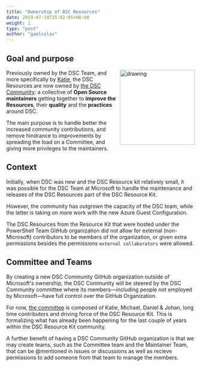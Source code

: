 ```yaml
---
title: "Ownership of DSC Resources"
date: 2019-07-18T15:02:05+06:00
weight: 1
type: "post"
author: "gaelcolas"
---
```


## Goal and purpose

<img src="../../images/DSC_Logo_300p.png" alt="drawing" style="width:200px; display:block; float: right; margin-left: auto;margin-right:0;"/>

Previously owned by the DSC Team, and more specifically by [Katie](https://github.com/kwirkykat),
the DSC Resources are now owned by [the DSC Community](https://github.com/dsccommunity):
a collective of **Open Source maintainers** getting together to **improve the Resources**,
their **quality** and the **practices** around DSC.


The main purpose is to handle better the increased community contributions, and
remove hindrance to improvements by spreading the load on a Committee, and giving
more privileges to the maintainers.

## Context

Initially, when DSC was new and the DSC Resource kit relatively small, it was
possible for the DSC Team at Microsoft to handle the maintenance and releases
of the DSC Resources part of the DSC Resource Kit.

However, the community has outgrown the capacity of the DSC team, while the
latter is taking on more work with the new Azure Guest Configuration.

The DSC Resources from the Resource Kit that were hosted under the PowerShell Team
GitHub organization did not allow for external (non-Microsoft) contributors to be
members of the organization, or given extra permissions besides the permissions
`external collaborators` were allowed.

## Committee and Teams

By creating a new DSC Community GitHub organization outside of Microsoft's ownership,
the DSC Community will be steered by the DSC Community committee where its
members&mdash;including people not employed by Microsoft&mdash;have full control
over the GitHub Organization.

For now, [the committee](../committee) is composed of Katie, Michael, Daniel &
Johan, long time contributors and driving force of the DSC Resource Kit. This is
formalizing what has already been happening for the last couple of years within
the DSC Resource Kit community.

A further benefit of having a DSC Community GitHub organization is that we may
create teams, such as the Committee team and the Maintainer Team, that can be
@mentioned in issues or discussions as well as recieve permissions to add someone
from that team to manage the members.
